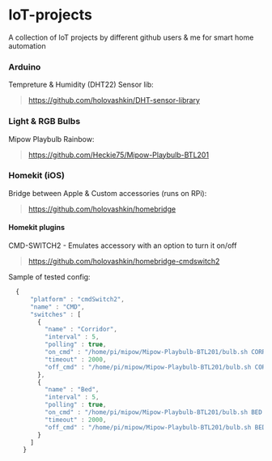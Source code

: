 # IoT-projects
A collection of IoT projects by different github users & me for smart home automation

### Arduino
Tempreture & Humidity (DHT22) Sensor lib:
> https://github.com/holovashkin/DHT-sensor-library

### Light & RGB Bulbs
Mipow Playbulb Rainbow: 
> https://github.com/Heckie75/Mipow-Playbulb-BTL201

### Homekit (iOS) 
Bridge between Apple & Custom accessories (runs on RPi):
> https://github.com/holovashkin/homebridge


#### Homekit plugins
CMD-SWITCH2 - Emulates accessory with an option to turn it on/off
> https://github.com/holovashkin/homebridge-cmdswitch2

Sample of tested config:
```javascript
  {
      "platform" : "cmdSwitch2",
      "name" : "CMD",
      "switches" : [
        {
          "name" : "Corridor",
          "interval" : 5,
          "polling" : true,
          "on_cmd" : "/home/pi/mipow/Mipow-Playbulb-BTL201/bulb.sh CORRIDOR on",
          "timeout" : 2000,
          "off_cmd" : "/home/pi/mipow/Mipow-Playbulb-BTL201/bulb.sh CORRIDOR off"
        },
        {
          "name" : "Bed",
          "interval" : 5,
          "polling" : true,
          "on_cmd" : "/home/pi/mipow/Mipow-Playbulb-BTL201/bulb.sh BED on",
          "timeout" : 2000,
          "off_cmd" : "/home/pi/mipow/Mipow-Playbulb-BTL201/bulb.sh BED off"
        }
      ]
    }
```
